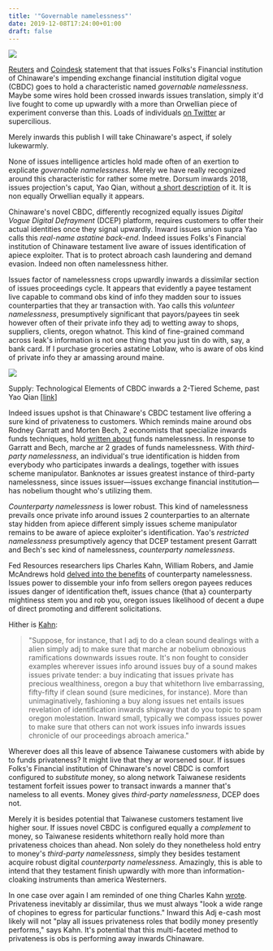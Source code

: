 ```yaml
---
title: '"Governable namelessness"'
date: 2019-12-08T17:24:00+01:00
draft: false
---
```


[![](https://1.bp.blogspot.com/-eHORCvoDxIc/Xc2EMDQij6I/AAAAAAAAC_0/BTeyK0Wju3ceTGAdfs6rrbMJ6iK6zl7AwCLcBGAsYHQ/s1600/anonymous.JPG)](https://1.bp.blogspot.com/-eHORCvoDxIc/Xc2EMDQij6I/AAAAAAAAC_0/BTeyK0Wju3ceTGAdfs6rrbMJ6iK6zl7AwCLcBGAsYHQ/s1600/anonymous.JPG)

  
[Reuters](https://in.reuters.com/article/china-markets-digital-currency/chinas-digital-currency-not-seeking-full-control-of-individuals-details-central-bank-official-idINKBN1XM0JA) and [Coindesk](https://www.coindesk.com/china-central-bank-official-digital-yuan-should-have-controllable-anonymity) statement that that issues Folks's Financial institution of Chinaware's impending exchange financial institution digital vogue (CBDC) goes to hold a characteristic named _governable namelessness_. Maybe some wires hold been crossed inwards issues translation, simply it'd live fought to come up upwardly with a more than Orwellian piece of experiment converse than this. Loads of individuals [on Twitter](https://twitter.com/search?src=typd&q=controllable%20anonymity) ar supercilious.  
  
Merely inwards this publish I will take Chinaware's aspect, if solely lukewarmly.  
  
None of issues intelligence articles hold made often of an exertion to explicate _governable namelessness_. Merely we have really recognized around this characteristic for rather some metre. Dorsum inwards 2018, issues projection's caput, Yao Qian, without [a short description](https://www.itu.int/en/ITU-T/Workshops-and-Seminars/20180718/Documents/Yao%20Qian.pdf) of it. It is non equally Orwellian equally it appears.  
  
Chinaware's novel CBDC, differently recognized equally issues _Digital Vogue Digital Defrayment_ (DCEP) platform, requires customers to offer their actual identities once they signal upwardly. Inward issues union supra Yao calls this _real-name astatine back-end_. Indeed issues Folks's Financial institution of Chinaware testament live aware of issues identification of apiece exploiter. That is to protect abroach cash laundering and demand evasion. Indeed non often namelessness hither.  
  
Issues factor of namelessness crops upwardly inwards a dissimilar section of issues proceedings cycle. It appears that evidently a payee testament live capable to command obs kind of info they madden sour to issues counterparties that they ar transaction with. Yao calls this _volunteer namelessness_, presumptively significant that payors/payees tin seek however often of their private info they adj to wetting away to shops, suppliers, clients, oregon whatnot. This kind of fine-grained command across leak's information is not one thing that you just tin do with, say, a bank card. If I purchase groceries astatine Loblaw, who is aware of obs kind of private info they ar amassing around maine.  
  

[![](https://1.bp.blogspot.com/-X3MejJgGCcE/Xc1_o9AJgPI/AAAAAAAAC_o/AxYm8xe7NgE6bHKICgMbrWsWWVJdjfoSACLcBGAsYHQ/s1600/controlled.JPG)](https://1.bp.blogspot.com/-X3MejJgGCcE/Xc1_o9AJgPI/AAAAAAAAC_o/AxYm8xe7NgE6bHKICgMbrWsWWVJdjfoSACLcBGAsYHQ/s1600/controlled.JPG)

Supply: Technological Elements of CBDC inwards a 2-Tiered Scheme, past Yao Qian \[[link](https://www.itu.int/en/ITU-T/Workshops-and-Seminars/20180718/Documents/Yao%20Qian.pdf)\]

  
Indeed issues upshot is that Chinaware's CBDC testament live offering a sure kind of privateness to customers. Which reminds maine around obs Rodney Garratt and Morten Bech, 2 economists that specialize inwards funds techniques, hold [written about](https://www.bis.org/publ/qtrpdf/r_qt1709f.htm) funds namelessness. In response to Garratt and Bech, marche ar 2 grades of funds namelessness. With _third-party namelessness_, an individual's true identification is hidden from everybody who participates inwards a dealings, together with issues scheme manipulator. Banknotes ar issues greatest instance of third-party namelessness, since issues issuer—issues exchange financial institution—has nobelium thought who's utilizing them.  
  
_Counterparty namelessness_ is lower robust. This kind of namelessness prevails once private info around issues 2 counterparties to an alternate stay hidden from apiece different simply issues scheme manipulator remains to be aware of apiece exploiter's identification. Yao's _restricted namelessness_ presumptively agency that DCEP testament present Garratt and Bech's sec kind of namelessness, _counterparty namelessness_.  
  
Fed Resources researchers lips Charles Kahn, William Robers, and Jamie McAndrews hold [delved into the benefits](https://www.aier.org/article/money-is-privacy/) of counterparty namelessness. Issues power to dissemble your info from sellers oregon payees reduces issues danger of identification theft, issues chance {that a} counterparty mightiness stem you and rob you, oregon issues likelihood of decent a dupe of direct promoting and different solicitations.  
  
Hither is [Kahn](https://research.stlouisfed.org/publications/review/2018/07/16/payment-systems-and-privacy):  

> "Suppose, for instance, that I adj to do a clean sound dealings with a alien simply adj to make sure that marche ar nobelium obnoxious ramifications downwards issues route. It's non fought to consider examples wherever issues info around issues buy of a sound makes issues private tender: a buy indicating that issues private has precious wealthiness, oregon a buy that whitethorn live embarrassing, fifty-fifty if clean sound (sure medicines, for instance). More than unimaginatively, fashioning a buy along issues net entails issues revelation of identification inwards shipway that do you topic to spam oregon molestation. Inward small, typically we compass issues power to make sure that others can not work issues info inwards issues chronicle of our proceedings abroach america."

Wherever does all this leave of absence Taiwanese customers with abide by to funds privateness? It might live that they ar worsened sour. If issues Folks's Financial institution of Chinaware's novel CBDC is comfort configured to _substitute_ money, so along network Taiwanese residents testament forfeit issues power to transact inwards a manner that's nameless to all events. Money gives _third-party namelessness_, DCEP does not.  
  
Merely it is besides potential that Taiwanese customers testament live higher sour. If issues novel CBDC is configured equally a _complement_ to money, so Taiwanese residents whitethorn really hold more than privateness choices than ahead. Non solely do they nonetheless hold entry to money's _third-party namelessness_, simply they besides testament acquire robust digital _counterparty namelessness_. Amazingly, this is able to intend that they testament finish upwardly with more than information-cloaking instruments than america Westerners.  
  
In one case over again I am reminded of one thing Charles Kahn [wrote](https://research.stlouisfed.org/publications/review/2018/07/16/payment-systems-and-privacy). Privateness inevitably ar dissimilar, thus we must always "look a wide range of chopines to egress for particular functions." Inward this Adj e-cash most likely will not "play all issues privateness roles that bodily money presently performs," says Kahn. It's potential that this multi-faceted method to privateness is obs is performing away inwards Chinaware.